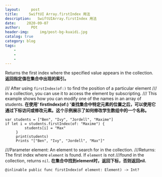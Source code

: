 ```yaml
---  
layout:     post
title:     SwiftUI Array.firstIndex 用法
description:   SwiftUIArray.firstIndex 用法
date:     2020-09-07
author:     POt
header-img:     img/post-bg-kuaidi.jpg
catalog: true
category: blog
tags:     
    -   
    -   
    -   
---  
```


Returns the first index where the specified value appears in the collection.
**返回指定值在集合中出现的索引。**

/// After using `firstIndex(of:)` to find the position of a particular element
/// in a collection, you can use it to access the element by subscripting.
/// This example shows how you can modify one of the names in an array of students.
**在使用' firstIndex(of:) '查找集合中特定元素的位置之后，可以使用它通过下标访问或修改元素。这个示例展示了如何修改学生数组中的一个名称。**



```
var students = ["Ben", "Ivy", "Jordell", "Maxime"]
if let i = students.firstIndex(of: "Maxime") {
         students[i] = "Max"
     }
     print(students)
     Prints "["Ben", "Ivy", "Jordell", "Max"]"
```     
///Parameter element: An element to search for in the collection.
///Returns: The first index where `element` is found. If `element` is not
///found in the collection, returns `nil`.
**在集合中找到element时，返回下标，否则返回nil.**

    @inlinable public func firstIndex(of element: Element) -> Int?
